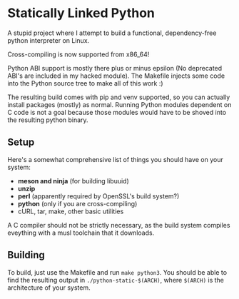 # Statically Linked Python

A stupid project where I attempt to build a functional, dependency-free python
interpreter on Linux.

Cross-compiling is now supported from x86_64!

Python ABI support is mostly there plus or minus epsilon (No deprecated ABI's
are included in my hacked module). The Makefile injects some code into the
Python source tree to make all of this work :)

The resulting build comes with pip and venv supported, so you can actually
install packages (mostly) as normal. Running Python modules dependent on C code
is not a goal because those modules would have to be shoved into the resulting
python binary.

## Setup

Here's a somewhat comprehensive list of things you should have on your system:
- **meson and ninja** (for building libuuid)
- **unzip**
- **perl** (apparently required by OpenSSL's build system?)
- **python** (only if you are cross-compiling)
- cURL, tar, make, other basic utilities

A C compiler should not be strictly necessary, as the build system compiles
eveything with a musl toolchain that it downloads.

## Building

To build, just use the Makefile and run `make python3`. You should be able to
find the resulting output in `./python-static-$(ARCH)`, where `$(ARCH)` is the
architecture of your system.
